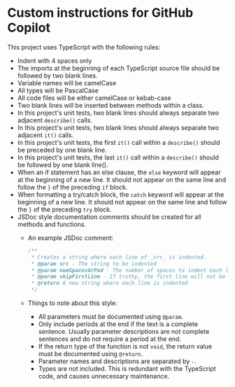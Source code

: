 # Custom instructions for GitHub Copilot

This project uses TypeScript with the following rules:

- Indent with 4 spaces only
- The imports at the beginning of each TypeScript source file should be followed
  by two blank lines.
- Variable names will be camelCase
- All types will be PascalCase
- All code files will be either camelCase or kebab-case
- Two blank lines will be inserted between methods within a class.
- In this project's unit tests, two blank lines should always separate two
  adjacent `describe()` calls.
- In this project's unit tests, two blank lines should always separate two
  adjacent `it()` calls.
- In this project's unit tests, the first `it()` call within a `describe()`
  should be preceded by one blank line.
- In this project's unit tests, the last `it()` call within a `describe()`
  should be followed by one blank line().
- When an if statement has an else clause, the `else` keyword will appear at the
  beginning of a new line.  It should not appear on the same line and follow the
  `}` of the preceding `if` block.
- When formatting a try/catch block, the `catch` keyword will appear at the
  beginning of a new line.  It should not appear on the same line and follow the
  `}` of the preceding `try` block.
- JSDoc style documentation comments should be created for all methods and functions.
  - An example JSDoc comment:

    ```typescript
    /**
     * Creates a string where each line of _src_ is indented.
     * @param src - The string to be indented
     * @param numSpacesOrPad - The number of spaces to indent each line
     * @param skipFirstLine - If truthy, the first line will not be indented
     * @return A new string where each line is indented
     */
    ```

  - Things to note about this style:

    - All parameters must be documented using `@param`.
    - Only include periods at the end if the text is a complete sentence.
      Usually parameter descriptions are not complete sentences and do not
      require a period at the end.
    - If the return type of the function is not `void`, the return value must
      be documented using `@return`.
    - Parameter names and descriptions are separated by ` - `.
    - Types are not included.  This is redundant with the TypeScript code, and
      causes unnecessary maintenance.
